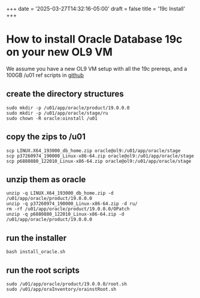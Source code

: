 +++
date = '2025-03-27T14:32:16-05:00'
draft = false
title = '19c Install'
+++
# How to install Oracle Database 19c on your new OL9 VM
We assume you have a new OL9 VM setup with all the 19c prereqs, and a 100GB /u01 ref scripts in [github](https://github.com/awframpton/19c_install)
## create the directory structures
```
sudo mkdir -p /u01/app/oracle/product/19.0.0.0
sudo mkdir -p /u01/app/oracle/stage/ru
sudo chown -R oracle:oinstall /u01
```
## copy the zips to /u01
```
scp LINUX.X64_193000_db_home.zip oracle@ol9:/u01/app/oracle/stage
scp p37260974_190000_Linux-x86-64.zip oracle@ol9:/u01/app/oracle/stage
scp p6880880_122010_Linux-x86-64.zip oracle@ol9:/u01/app/oracle/stage
```
## unzip them as oracle
```
unzip -q LINUX.X64_193000_db_home.zip -d /u01/app/oracle/product/19.0.0.0
unzip -q p37260974_190000_Linux-x86-64.zip -d ru/
rm -rf /u01/app/oracle/product/19.0.0.0/OPatch
unzip -q p6880880_122010_Linux-x86-64.zip -d /u01/app/oracle/product/19.0.0.0
```
## run the installer
```
bash install_oracle.sh
```
## run the root scripts
```
sudo /u01/app/oracle/product/19.0.0.0/root.sh
sudo /u01/app/oraInventory/orainstRoot.sh
```
